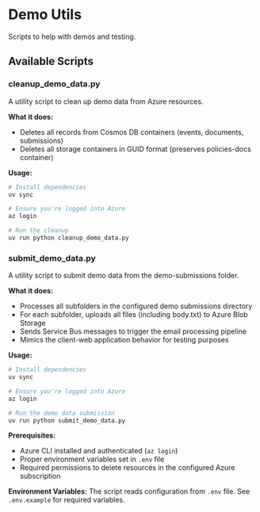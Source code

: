 # Demo Utils

Scripts to help with demos and testing.

## Available Scripts

### cleanup_demo_data.py
A utility script to clean up demo data from Azure resources.

**What it does:**
- Deletes all records from Cosmos DB containers (events, documents, submissions)
- Deletes all storage containers in GUID format (preserves policies-docs container)

**Usage:**
```bash
# Install dependencies
uv sync

# Ensure you're logged into Azure
az login

# Run the cleanup
uv run python cleanup_demo_data.py
```

### submit_demo_data.py
A utility script to submit demo data from the demo-submissions folder.

**What it does:**
- Processes all subfolders in the configured demo submissions directory
- For each subfolder, uploads all files (including body.txt) to Azure Blob Storage
- Sends Service Bus messages to trigger the email processing pipeline
- Mimics the client-web application behavior for testing purposes

**Usage:**
```bash
# Install dependencies
uv sync

# Ensure you're logged into Azure
az login

# Run the demo data submission
uv run python submit_demo_data.py
```

**Prerequisites:**
- Azure CLI installed and authenticated (`az login`)
- Proper environment variables set in `.env` file
- Required permissions to delete resources in the configured Azure subscription

**Environment Variables:**
The script reads configuration from `.env` file. See `.env.example` for required variables.